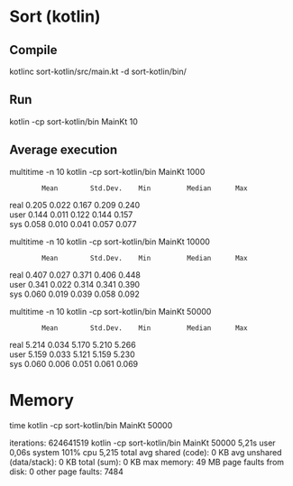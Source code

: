 # Sort (kotlin)

## Compile

kotlinc sort-kotlin/src/main.kt -d sort-kotlin/bin/

## Run

kotlin -cp sort-kotlin/bin MainKt 10

## Average execution

multitime -n 10 kotlin -cp sort-kotlin/bin MainKt 1000

            Mean        Std.Dev.    Min         Median      Max
real        0.205       0.022       0.167       0.209       0.240       
user        0.144       0.011       0.122       0.144       0.157       
sys         0.058       0.010       0.041       0.057       0.077    

multitime -n 10 kotlin -cp sort-kotlin/bin MainKt 10000

            Mean        Std.Dev.    Min         Median      Max
real        0.407       0.027       0.371       0.406       0.448       
user        0.341       0.022       0.314       0.341       0.390       
sys         0.060       0.019       0.039       0.058       0.092   

multitime -n 10 kotlin -cp sort-kotlin/bin MainKt 50000

            Mean        Std.Dev.    Min         Median      Max
real        5.214       0.034       5.170       5.210       5.266       
user        5.159       0.033       5.121       5.159       5.230       
sys         0.060       0.006       0.051       0.061       0.069  

# Memory

time kotlin -cp sort-kotlin/bin MainKt 50000

iterations: 624641519
kotlin -cp sort-kotlin/bin MainKt 50000   5,21s  user 0,06s system 101% cpu 5,215 total
avg shared (code):         0 KB
avg unshared (data/stack): 0 KB
total (sum):               0 KB
max memory:                49 MB
page faults from disk:     0
other page faults:         7484
